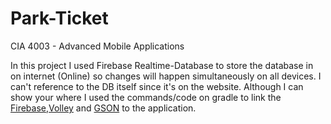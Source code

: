 # Park-Ticket
CIA 4003 - Advanced Mobile Applications

In this project I used Firebase Realtime-Database to store the database in on internet (Online) so changes will happen simultaneously on all devices. I can't reference to the DB itself since it's on the website. Although I can show your where I used the commands/code on gradle to link the [Firebase](https://github.com/vm7md98/Park-Ticket_Firebase/blob/4312a901a6c0ec3506320ee217906b71e8b09969/app/build.gradle#L42),[Volley](https://github.com/vm7md98/Park-Ticket_Firebase/blob/4312a901a6c0ec3506320ee217906b71e8b09969/app/build.gradle#L46) and [GSON](https://github.com/vm7md98/Park-Ticket_Firebase/blob/4312a901a6c0ec3506320ee217906b71e8b09969/app/build.gradle#L47) to the application.
